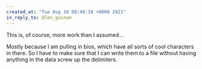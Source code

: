 ```yaml
---
created_at: "Tue Aug 10 00:48:38 +0000 2021"
in_reply_to: @leo_guinan
---
```


This is, of course, more work than I assumed...

Mostly because I am pulling in bios, which have all sorts of cool characters in there. So I have to make sure that I can write them to a file without having anything in the data screw up the delimiters.